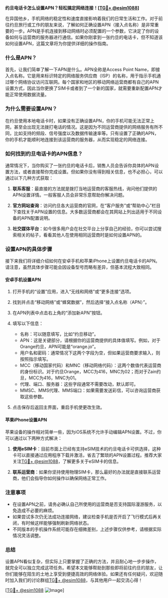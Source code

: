 **约旦电话卡怎么设置APN？轻松搞定网络连接！[[TG💪+ @esim1088](https://t.me/s/esim1088)]**

在异国他乡，手机网络的稳定性和速度直接影响着我们的日常生活和工作。对于前往约旦旅行或工作的朋友来说，了解如何正确设置APN（接入点名称）是非常重要的一步。APN是手机连接到移动网络时必须配置的一个参数，它决定了你的设备如何与运营商的服务器进行通信。如果你刚拿到一张约旦的电话卡，但不知道该如何设置APN，这篇文章将为你提供详细的操作指南。

### 什么是APN？

首先，让我们简单了解一下APN是什么。APN全称是Access Point Name，即接入点名称。它是用来标识特定的网络服务供应商（ISP）的名称，用于指示手机通过哪个网络协议访问互联网。每个国家和地区的移动网络运营商都有自己的APN设置方式，因此当你更换了SIM卡或者到了一个新的国家，就需要重新配置APN才能正常使用数据流量。

### 为什么需要设置APN？

在约旦使用本地电话卡时，如果没有正确设置APN，你的手机可能无法正常上网，甚至会出现无法拨打电话的情况。这是因为不同运营商提供的网络服务有所不同，比如支持的频段、信号强度以及数据传输速率等。只有设置了正确的APN，你的手机才能顺利地连接到该运营商的服务器，从而实现稳定的网络连接。

### 如何找到约旦电话卡的APN信息？

通常情况下，当你购买了一张约旦的电话卡后，销售人员会告诉你具体的APN设置方法，或者直接帮你完成设置。但如果你没有得到相关信息，也不必担心，可以通过以下几种方式获取：

1. **联系客服**：最直接的方法就是拨打当地运营商的客服热线，询问他们提供的APN设置详情。一般客服人员会非常乐意帮助你解决问题。
   
2. **官方网站查询**：访问约旦各大运营商的官网，在“客户服务”或“帮助中心”栏目下查找关于APN设置的信息。大多数运营商都会在其网站上列出适用于不同设备的APN配置说明。

3. **社交媒体平台**：如今很多用户会在社交平台上分享自己的经验，你可以尝试搜索相关的帖子，看看其他人在使用相同运营商时是如何设置APN的。

### 设置APN的具体步骤

接下来我们将详细介绍如何在安卓手机和苹果iPhone上设置约旦电话卡的APN。请注意，虽然具体步骤可能会因设备型号而略有差异，但基本流程大致相同。

#### 安卓手机设置APN

1. 打开手机的“设置”应用，进入“无线和网络”或“更多连接”选项。
   
2. 找到并点击“移动网络”或“蜂窝数据”，然后选择“接入点名称（APN）”。

3. 在APN列表中点击右上角的“添加新APN”按钮。

4. 填写以下信息：
   - 名称：可以随意填写，比如“约旦移动”。
   - APN：这是关键部分，请根据你的运营商提供的具体值填写。例如，对于Orange约旦，APN可能是“orange.jo”。
   - 用户名和密码：通常情况下这两个字段为空，但如果运营商要求输入，则按照指示填写。
   - MCC（移动国家代码）和MNC（移动网络代码）：这两个数值代表运营商的身份标识。对于约旦Orange，MCC为416，MNC为02；而对于Zain约旦，MCC为416，MNC为01。
   - 代理、端口、服务器：这些字段通常不需要改动，默认即可。
   - MMSC、MMS代理、MMS端口：如果需要发送彩信，可以咨询运营商获取这些参数。

5. 点击保存后返回主界面，重启手机使更改生效。

#### 苹果iPhone设置APN

苹果设备的操作相对简单一些，因为iOS系统不允许手动编辑APN设置。不过，你可以通过以下两种方式解决：

1. **使用eSIM卡**：目前市面上已经有支持eSIM技术的约旦电话卡可供选择，这种卡可以直接通过应用程序下载并激活，省去了繁琐的APN设置过程。推荐大家关注[TG💪+ @esim1088](https://t.me/s/esim1088)，了解更多关于eSIM卡的信息。

2. **联系运营商**：如果你坚持使用物理SIM卡，那么最好的办法就是直接联系运营商，他们会指导你如何操作以确保网络正常工作。

### 注意事项

- 在设置APN之前，请务必确认自己所使用的运营商是否支持国际漫游服务，以免造成不必要的麻烦。
- 如果尝试多次仍无法成功连接网络，建议检查手机是否开启了飞行模式后再关闭，有时候这样能够强制刷新网络状态。
- 不同版本的手机操作系统可能存在细微差别，上述步骤仅供参考，请根据实际情况灵活调整。

### 总结

设置APN看似复杂，但实际上只要掌握了正确的方法，并且耐心地一步步操作，就完全可以独立完成这项任务。希望本文能够帮助到那些即将前往约旦的朋友，让你们能够在陌生的土地上享受到便捷高效的网络体验。如果还有任何疑问，欢迎随时加入我们的讨论群组[TG💪+ @esim1088](https://t.me/s/esim1088)，与其他用户一起交流心得！

[[TG💪+ @esim1088](https://t.me/s/esim1088) ![Image](https://i.postimg.cc/4NQfJmqS/Snipaste-2025-05-13-00-14-12.png)]